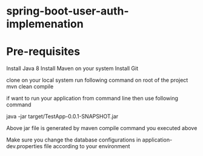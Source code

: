 # spring-boot-user-auth-implemenation
# Pre-requisites
Install Java 8
Install Maven on your system
Install Git

clone on your local system
run following command on root of the project
mvn clean compile

if want to run your application from command line then use following command

java -jar target/TestApp-0.0.1-SNAPSHOT.jar

Above jar file is generated by maven compile command you executed above

Make sure you change the database configurations in application-dev.properties file according to your environment
